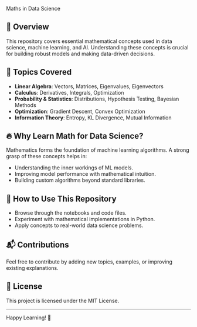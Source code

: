  Maths in Data Science

## 📌 Overview
This repository covers essential mathematical concepts used in data science, machine learning, and AI. Understanding these concepts is crucial for building robust models and making data-driven decisions.

## 📖 Topics Covered
- **Linear Algebra**: Vectors, Matrices, Eigenvalues, Eigenvectors
- **Calculus**: Derivatives, Integrals, Optimization
- **Probability & Statistics**: Distributions, Hypothesis Testing, Bayesian Methods
- **Optimization**: Gradient Descent, Convex Optimization
- **Information Theory**: Entropy, KL Divergence, Mutual Information

## 🔥 Why Learn Math for Data Science?
Mathematics forms the foundation of machine learning algorithms. A strong grasp of these concepts helps in:
- Understanding the inner workings of ML models.
- Improving model performance with mathematical intuition.
- Building custom algorithms beyond standard libraries.

## 📌 How to Use This Repository
- Browse through the notebooks and code files.
- Experiment with mathematical implementations in Python.
- Apply concepts to real-world data science problems.

## 📬 Contributions
Feel free to contribute by adding new topics, examples, or improving existing explanations.

## 📜 License
This project is licensed under the MIT License.

---
Happy Learning! 🚀
